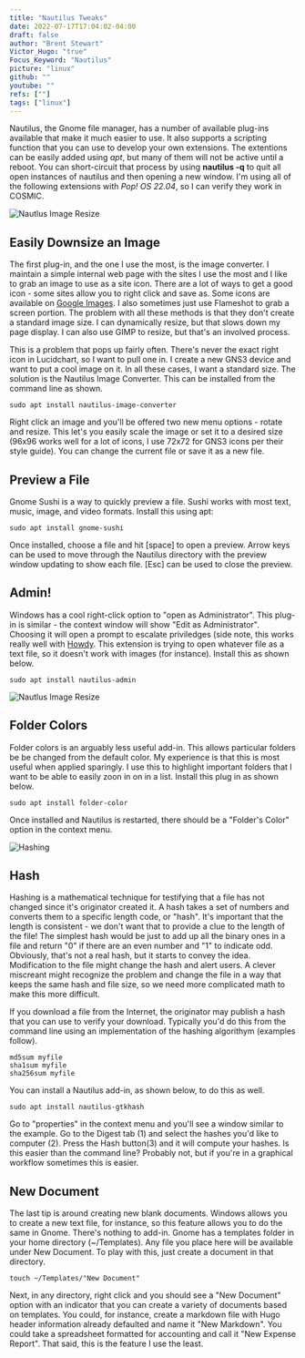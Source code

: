 ```yaml
---
title: "Nautilus Tweaks"
date: 2022-07-17T17:04:02-04:00
draft: false
author: "Brent Stewart"
Victor_Hugo: "true"
Focus_Keyword: "Nautilus"
picture: "linux"
github: ""
youtube: ""
refs: [""]
tags: ["linux"]
---
```

Nautilus, the Gnome file manager, has a number of available plug-ins available that make it much easier to use.  It also supports a scripting function that you can use to develop your own extensions.  The extentions can be easily added using _apt_, but many of them will not be active until a reboot.  You can short-circuit that process by using __nautilus -q__ to quit all open instances of nautilus and then opening a new window.  I'm using all of the following extensions with _Pop! OS 22.04_, so I can verify they work in COSMIC. 

![Nautlus Image Resize](/220717_gnomeimageresize.png#floatsmallright)
## Easily Downsize an Image
The first plug-in, and the one I use the most, is the image converter.  I maintain a simple internal web page with the sites I use the most and I like to grab an image to use as a site icon.  There are a lot of ways to get a good icon - some sites allow you to right click and save as.  Some icons are available on [Google Images](https://images.google.com).  I also sometimes just use Flameshot to grab a screen portion.  The problem with all these methods is that they don't create a standard image size.  I can dynamically resize, but that slows down my page display.  I can also use GIMP to resize, but that's an involved process.

This is a problem that pops up fairly often.  There's never the exact right icon in Lucidchart, so I want to pull one in.  I create a new GNS3 device and want to put a cool image on it.  In all these cases, I want a standard size.  The solution is the Nautilus Image Converter.  This can be installed from the command line as shown.

    sudo apt install nautilus-image-converter

Right click an image and you'll be offered two new menu options - rotate and resize.  This let's you easily scale the image or set it to a desired size (96x96 works well for a lot of icons, I use 72x72 for GNS3 icons per their style guide).  You can change the current file or save it as a new file.

## Preview a File
Gnome Sushi is a way to quickly preview a file.  Sushi works with most text, music, image, and video formats.  Install this using apt:

    sudo apt install gnome-sushi

Once installed, choose a file and hit [space] to open a preview.  Arrow keys can be used to move through the Nautilus directory with the preview window updating to show each file.  [Esc] can be used to close the preview.

## Admin!
Windows has a cool right-click option to "open as Administrator".  This plug-in is similar - the context window will show "Edit as Administrator".  Choosing it will open a prompt to escalate priviledges (side note, this works really well with [Howdy](/posts/220501_howdy/).  This extension is trying to open whatever file as a text file, so it doesn't work with images (for instance).  Install this as shown below.

    sudo apt install nautilus-admin

![Nautlus Image Resize](/220717_foldercolors.png#floatsmallright)
## Folder Colors

Folder colors is an arguably less useful add-in.  This allows particular folders be be changed from the default color.  My experience is that this is most useful when applied sparingly.  I use this to highlight important folders that I want to be able to easily zoon in on in a list.  Install this plug in as shown below.

    sudo apt install folder-color

Once installed and Nautilus is restarted, there should be a "Folder's Color" option in the context menu.

![Hashing](/220717_hash.png#floatsmallright)
## Hash
Hashing is a mathematical technique for testifying that a file has not changed since it's originator created it.  A hash takes a set of numbers and converts them to a specific length code, or "hash".  It's important that the length is consistent - we don't want that to provide a clue to the length of the file!  The simplest hash would be just to add up all the binary ones in a file and return "0" if there are an even number and "1" to indicate odd.  Obviously, that's not a real hash, but it starts to convey the idea.  Modification to the file might change the hash and alert users.  A clever miscreant might recognize the problem and change the file in a way that keeps the same hash and file size, so we need more complicated math to make this more difficult.

If you download a file from the Internet, the originator may publish a hash that you can use to verify your download.  Typically you'd do this from the command line using an implementation of the hashing algorithym (examples follow).

    md5sum myfile
    sha1sum myfile
    sha256sum myfile

You can install a Nautilus add-in, as shown below, to do this as well.

    sudo apt install nautilus-gtkhash

Go to "properties" in the context menu and you'll see a window similar to the example.  Go to the Digest tab (1) and select the hashes you'd like to computer (2).  Press the Hash button(3) and it will compute your hashes.  Is this easier than the command line?  Probably not, but if you're in a graphical workflow sometimes this is easier.


## New Document
The last tip is around creating new blank documents.  Windows allows you to create a new text file, for instance, so this feature allows you to do the same in Gnome.  There's nothing to add-in.  Gnome has a templates folder in your home directory (~/Templates).  Any file you place here will be available under New Document.  To play with this, just create a document in that directory.

    touch ~/Templates/"New Document"

Next, in any directory, right click and you should see a "New Document" option with an indicator that you can create a variety of documents based on templates.  You could, for instance, create a markdown file with Hugo header information already defaulted and name it "New Markdown".  You could take a spreadsheet formatted for accounting and call it "New Expense Report".  That said, this is the feature I use the least.

